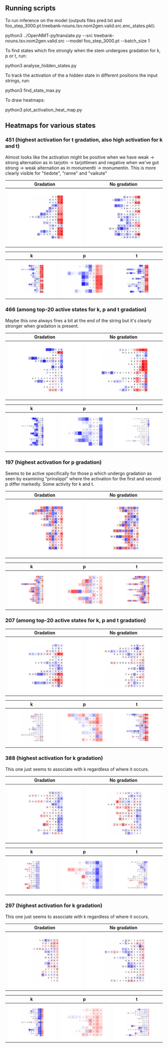 ## Running scripts

To run inference on the model (outputs files pred.txt and foo_step_3000.pt.treebank-nouns.tsv.nom2gen.valid.src.enc_states.pkl):

python3 ../OpenNMT-py/translate.py --src treebank-nouns.tsv.nom2gen.valid.src --model foo_step_3000.pt --batch_size 1

To find states which fire strongly when the stem undergoes gradation for k, p or t, run:

python3 analyse_hidden_states.py

To track the activation of the a hidden state in different positions the input strings, run:

python3 find_state_max.py

To draw heatmaps:

python3 plot_activation_heat_map.py

## Heatmaps for various states

### 451 (highest activation for t gradation, also high activation for k and t)

Almost looks like the activation might be positive when we have weak -> strong alternation as in tarjotin -> tarjottimen and negative when we've got strong -> weak alternation as in monumentti -> monumentin. This is more clearly visible for "tiedote", "ranne" and "vaikute"

Gradation            | No gradation
:-------------------------:|:-------------------------:
![](heatmaps/451_grad.png) |  ![](heatmaps/451_non_grad.png)

k            | p            | t
:-------------------------:|:-------------------------:|:-------------------------:
![](heatmaps/451_k.png) |  ![](heatmaps/451_p.png) | ![](heatmaps/451_t.png)

### 466 (among top-20 active states for k, p and t gradation)

Maybe this one always fires a bit at the end of the string but it's clearly stronger when gradation is present.

Gradation            | No gradation
:-------------------------:|:-------------------------:
![](heatmaps/466_grad.png) |  ![](heatmaps/466_non_grad.png)

k            | p            | t
:-------------------------:|:-------------------------:|:-------------------------:
![](heatmaps/466_k.png) |  ![](heatmaps/466_p.png) | ![](heatmaps/466_t.png)

### 197 (highest activation for p gradation)

Seems to be active specifically for those p which undergo gradation as seen by examining "prinsiippi" where the activation for the first and second p differ markedly.  Some activity for k and t.

Gradation            | No gradation
:-------------------------:|:-------------------------:
![](heatmaps/197_grad.png) |  ![](heatmaps/197_non_grad.png)

k            | p            | t
:-------------------------:|:-------------------------:|:-------------------------:
![](heatmaps/197_k.png) |  ![](heatmaps/197_p.png) | ![](heatmaps/197_t.png)

### 207 (among top-20 active states for k, p and t gradation)
Gradation            | No gradation
:-------------------------:|:-------------------------:
![](heatmaps/207_grad.png) |  ![](heatmaps/207_non_grad.png)

k            | p            | t
:-------------------------:|:-------------------------:|:-------------------------:
![](heatmaps/207_k.png) |  ![](heatmaps/207_p.png) | ![](heatmaps/207_t.png)

### 388 (highest activation for k gradation)

This one just seems to associate with k regardless of where it occurs.

Gradation            | No gradation
:-------------------------:|:-------------------------:
![](heatmaps/388_grad.png) |  ![](heatmaps/388_non_grad.png)

k            | p            | t
:-------------------------:|:-------------------------:|:-------------------------:
![](heatmaps/388_k.png) |  ![](heatmaps/388_p.png) | ![](heatmaps/388_t.png)

### 297 (highest activation for k gradation)

This one just seems to associate with k regardless of where it occurs.

Gradation            | No gradation
:-------------------------:|:-------------------------:
![](heatmaps/297_grad.png) |  ![](heatmaps/297_non_grad.png)

k            | p            | t
:-------------------------:|:-------------------------:|:-------------------------:
![](heatmaps/297_k.png) |  ![](heatmaps/297_p.png) | ![](heatmaps/297_t.png)

